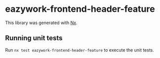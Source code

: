 # eazywork-frontend-header-feature

This library was generated with [Nx](https://nx.dev).

## Running unit tests

Run `nx test eazywork-frontend-header-feature` to execute the unit tests.
